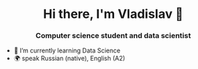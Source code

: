<h1 align="center"> Hi there, I'm Vladislav 👋 </h1>
<h3 align="center">Computer science student and data scientist</h3>

- 🌱 I’m currently learning Data Science
- 🌍 speak Russian (native), English (A2)
